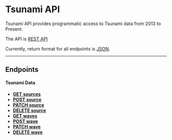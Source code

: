 # Tsunami API

Tsunami API provides programmatic access to Tsunami data from 2013 to Present.

The API is [REST API](http://en.wikipedia.org/wiki/Representational_State_Transfer "RESTful")

Currently, return format for all endpoints is [JSON](http://json.org/ "JSON").

***

## Endpoints

#### Tsunami Data

- **[GET sources](https://github.com/Kalikoze/Tsunamis_API/blob/master/documentation/source_GET.md)**
- **[POST source](https://github.com/Kalikoze/Tsunamis_API/blob/master/documentation/source_POST.md)**
- **[PATCH source](https://github.com/Kalikoze/Tsunamis_API/blob/master/documentation/source_PATCH.md)**
- **[DELETE source](https://github.com/Kalikoze/Tsunamis_API/blob/master/documentation/source_DELETE.md)**
- **[GET waves](https://github.com/Kalikoze/Tsunamis_API/blob/master/documentation/wave_GET.md)**
- **[POST wave](https://github.com/Kalikoze/Tsunamis_API/blob/master/documentation/wave_POST.md)**
- **[PATCH wave](https://github.com/Kalikoze/Tsunamis_API/blob/master/documentation/wave_PATCH.md)**
- **[DELETE wave](https://github.com/Kalikoze/Tsunamis_API/blob/master/documentation/wave_DELETE.md)**
